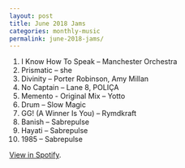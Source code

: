 ```yaml
---
layout: post
title: June 2018 Jams
categories: monthly-music
permalink: june-2018-jams/
---
```


1. I Know How To Speak – Manchester Orchestra
2. Prismatic – she
3. Divinity – Porter Robinson, Amy Millan
4. No Captain – Lane 8, POLIÇA
5. Memento - Original Mix – Yotto
6. Drum – Slow Magic
7. GG! (A Winner Is You) – Rymdkraft
8. Banish – Sabrepulse
9. Hayati – Sabrepulse
10. 1985 – Sabrepulse

[View in Spotify][spotify].  

[spotify]: https://open.spotify.com/user/fred.hohman/playlist/7zZ8M0NnSIs9QZ6N0zmDhH?si=RU5Sa7HqTsGlrWG4BasBgA